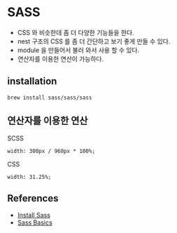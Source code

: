 # SASS
* CSS 와 비슷한데 좀 더 다양한 기능들을 한다.
* nest 구조의 CSS 를 좀 더 간단하고 보기 좋게 만들 수 있다.
* module 을 만들어서 불러 와서 사용 할 수 있다.
* 연산자를 이용한 연산이 가능하다.

## installation
```
brew install sass/sass/sass
```

## 연산자를 이용한 연산
SCSS
```
width: 300px / 960px * 100%;
```

CSS
```
width: 31.25%;
```


## References
* [Install Sass](https://sass-lang.com/install)
* [Sass Basics](https://sass-lang.com/guide)